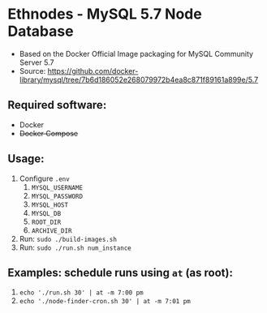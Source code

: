 # Ethnodes - MySQL 5.7 Node Database
- Based on the Docker Official Image packaging for MySQL Community Server 5.7
- Source: https://github.com/docker-library/mysql/tree/7b6d186052e268079972b4ea8c871f89161a899e/5.7
## Required software:
- Docker
- ~~Docker Compose~~
## Usage:
1. Configure `.env`
    1. `MYSQL_USERNAME`
    2. `MYSQL_PASSWORD`
    3. `MYSQL_HOST`
    4. `MYSQL_DB`
    5. `ROOT_DIR`
    6. `ARCHIVE_DIR`
2. Run: `sudo ./build-images.sh`
2. Run: `sudo ./run.sh num_instance`

## Examples: schedule runs using `at` (as root):
1. `echo './run.sh 30' | at -m 7:00 pm`
2. `echo './node-finder-cron.sh 30' | at -m 7:01 pm`
